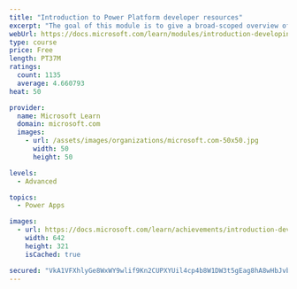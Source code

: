 ```yaml
---
title: "Introduction to Power Platform developer resources"
excerpt: "The goal of this module is to give a broad-scoped overview of the developer experience as it relates to the Power Platform.  It will cover a high-level introduction how the ecosystem is represented, with the intended audience being a software developer with limited experience in working with the Power Platform."
webUrl: https://docs.microsoft.com/learn/modules/introduction-developing-power-platform/
type: course
price: Free
length: PT37M
ratings:
  count: 1135
  average: 4.660793
heat: 50

provider:
  name: Microsoft Learn
  domain: microsoft.com
  images:
    - url: /assets/images/organizations/microsoft.com-50x50.jpg
      width: 50
      height: 50

levels:
  - Advanced

topics:
  - Power Apps

images:
  - url: https://docs.microsoft.com/learn/achievements/introduction-developing-power-platform-social.png
    width: 642
    height: 321
    isCached: true

secured: "VkA1VFXhlyGe8WxWY9wlif9Kn2CUPXYUil4cp4b8W1DW3t5gEag8hA8wHbJvbwAiDezENCjSXQZJrJ3v0njg0IW62HVCxlr63lA6uP4yFTj0tWUI3cRwMX3Tqte6PlzR6oubrcJBGwv7QkFtPG/zdjfTi1FphNMwr7erbk7UrlvtYDuPqYc+YiBlCM/djABtT/s/oK1BtEFB0HziCYZBourcrKprhqFCAuDFv+GoNth3vB+Svb64BtkMZl0hn+FWjyyWtYJ2Lc7raLNz82tRTxyCC6lSWY+jmHDLqlWD8cFZRz/CzXSG1EMvGER/sMcfSbLHiKUwRcAOWA5b4uQZ90ZgnRSyD5nmHvCZMUCxFkoeU6Ieyy/T78PXUpY0jzvjz5pztN5gaUWkQ/bQ6i8BLzDrHq05LAznCbk+V9wBoOI=;ENWOqC3j95h0Dh2gwSh/mw=="
---
```


